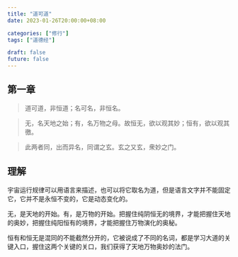 ```yaml
---
title: "道可道"
date: 2023-01-26T20:00:00+08:00

categories: ["修行"]
tags: ["道德经"]

draft: false
future: false
---
```


## 第一章

> 道可道，非恒道；名可名，非恒名。

> 无，名天地之始；有，名万物之母。故恒无，欲以观其妙；恒有，欲以观其徼。

> 此两者同，出而异名，同谓之玄。玄之又玄，衆妙之门。

## 理解

宇宙运行规律可以用语言来描述，也可以将它取名为道，但是语言文字并不能固定它，它并不是永恒不变的，它是动态变化的。

无，是天地的开始。有，是万物的开始。把握住纯阴恒无的境界，才能把握住天地的奥妙，把握住纯阳恒有的境界，才能把握住万物演化的奥秘。

恒有和恒无是混同的不能截然分开的，它被说成了不同的名词，都是学习大道的关键入口，握住这两个关键的关口，我们获得了天地万物奥妙的法门。
